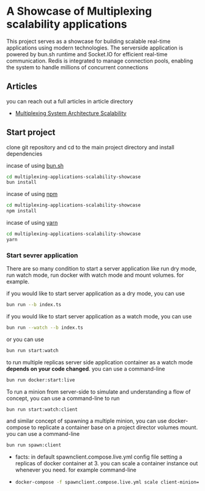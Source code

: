 # A Showcase of Multiplexing scalability applications
This project serves as a showcase for building scalable real-time applications using modern technologies. The serverside application is powered by bun.sh runtime and Socket.IO for efficient real-time communication. Redis is integrated to manage connection pools, enabling the system to handle millions of concurrent connections


## Articles
you can reach out a full articles in article directory 
- [Multiplexing System Architecture Scalability](https://github.com/14f3v/hyperscale-application-showcase/blob/main/articles/EN_Multiplexing_System_Architecture_Scalability.md)

## Start project
clone git repository and cd to the main project directory and install dependencies

incase of using [bun.sh](https://bun.sh)
```bash
cd multiplexing-applications-scalability-showcase
bun install
```

incase of using [npm]([https://npm.sh](https://www.npmjs.com))
```bash
cd multiplexing-applications-scalability-showcase
npm install
```

incase of using [yarn]([[https://npm.sh](https://www.npmjs.com](https://yarnpkg.com)))
```bash
cd multiplexing-applications-scalability-showcase
yarn
```

### Start sevrer application
There are so many condition to start a server application like run dry mode, run watch mode, run docker with watch mode and mount volumes. for example.

if you would like to start server application as a dry mode, you can use
```bash
bun run --b index.ts
```

if you would like to start server application as a watch mode, you can use
```bash
bun run --watch --b index.ts
```
or you can use
```bash
bun run start:watch
```
to run multiple replicas server side application container as a watch mode **depends on your code changed**. you can use a command-line
```bash
bun run docker:start:live
```

To run a minion from server-side to simulate and understanding a flow of concept, you can use a command-line to run
```bash
bun run start:watch:client
```
and similar concept of spawning a multiple minion, you can use docker-compose to replicate a container base on a project director volumes mount. you can use a command-line
```bash
bun run spawn:client
```
- facts: in default spawnclient.compose.live.yml config file setting a replicas of docker container at 3. you can scale a container instance out whenever you need. for example command-line
- ```bash
  docker-compose -f spawnclient.compose.live.yml scale client-minion=10
  ```

